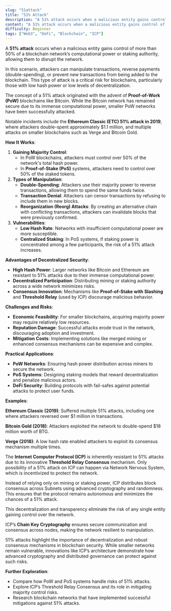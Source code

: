 ```yaml
---
slug: "51attack"
title: "51% Attack"
description: "A 51% attack occurs when a malicious entity gains control of more than 50% of a blockchain network’s computational power or staking authority, allowing them to disrupt the network."
content: "A 51% attack occurs when a malicious entity gains control of more than 50% of a blockchain network’s computational power or staking authority, allowing them to disrupt the network."
difficulty: Beginner
tags: ["Web3", "DeFi", "Blockchain", "ICP"]
---
```



A **51% attack** occurs when a malicious entity gains control of more than 50% of a blockchain network’s computational power or staking authority, allowing them to disrupt the network.

In this scenario, attackers can manipulate transactions, reverse payments (double-spending), or prevent new transactions from being added to the blockchain. This type of attack is a critical risk for blockchains, particularly those with low hash power or low levels of decentralization.

The concept of a 51% attack originated with the advent of **Proof-of-Work (PoW)** blockchains like Bitcoin. While the Bitcoin network has remained secure due to its immense computational power, smaller PoW networks have been successfully attacked.

Notable incidents include the **Ethereum Classic (ETC) 51% attack in 2019**, where attackers double-spent approximately $1.1 million, and multiple attacks on smaller blockchains such as Verge and Bitcoin Gold.

**How It Works**:

1. **Gaining Majority Control**:
    - In PoW blockchains, attackers must control over 50% of the network's total hash power.
    - In **Proof-of-Stake (PoS)** systems, attackers need to control over 50% of the staked tokens.
2. **Types of Manipulation**:
    - **Double-Spending**: Attackers use their majority power to reverse transactions, allowing them to spend the same funds twice.
    - **Transaction Denial**: Attackers can censor transactions by refusing to include them in new blocks.
    - **Reorganization (Reorg) Attacks**: By creating an alternative chain with conflicting transactions, attackers can invalidate blocks that were previously confirmed.
3. **Vulnerabilities**:
    - **Low Hash Rate**: Networks with insufficient computational power are more susceptible.
    - **Centralized Staking**: In PoS systems, if staking power is concentrated among a few participants, the risk of a 51% attack increases.

**Advantages of Decentralized Security**:

- **High Hash Power**: Larger networks like Bitcoin and Ethereum are resistant to 51% attacks due to their immense computational power.
- **Decentralized Participation**: Distributing mining or staking authority across a wide network minimizes risks.
- **Consensus Innovation**: Mechanisms like **Proof-of-Stake with Slashing** and **Threshold Relay** (used by ICP) discourage malicious behavior.

**Challenges and Risks**:

- **Economic Feasibility**: For smaller blockchains, acquiring majority power may require relatively low resources.
- **Reputation Damage**: Successful attacks erode trust in the network, discouraging adoption and investment.
- **Mitigation Costs**: Implementing solutions like merged mining or enhanced consensus mechanisms can be expensive and complex.

**Practical Applications**:

- **PoW Networks**: Ensuring hash power distribution across miners to secure the network.
- **PoS Systems**: Designing staking models that reward decentralization and penalize malicious actors.
- **DeFi Security**: Building protocols with fail-safes against potential attacks to protect user funds.

**Examples**:

**Ethereum Classic (2019)**: Suffered multiple 51% attacks, including one where attackers reversed over $1 million in transactions.

**Bitcoin Gold (2018)**: Attackers exploited the network to double-spend $18 million worth of BTG.

**Verge (2018)**: A low hash rate enabled attackers to exploit its consensus mechanism multiple times.

The **Internet Computer Protocol (ICP)** is inherently resistant to 51% attacks due to its innovative **Threshold Relay Consensus** mechanism. Only possibility of a 51% attack on ICP can happen via Network Nervous System, which is incentivized to protect the network.

Instead of relying only on mining or staking power, ICP distributes block consensus across Subnets using advanced cryptography and randomness. This ensures that the protocol remains autonomous and minimizes the chances of a 51% attack.

This decentralization and transparency eliminate the risk of any single entity gaining control over the network.

ICP’s **Chain Key Cryptography** ensures secure communication and consensus across nodes, making the network resilient to manipulation.

51% attacks highlight the importance of decentralization and robust consensus mechanisms in blockchain security. While smaller networks remain vulnerable, innovations like ICP’s architecture demonstrate how advanced cryptography and distributed governance can protect against such risks.

**Further Exploration**:

- Compare how PoW and PoS systems handle risks of 51% attacks.
- Explore ICP’s Threshold Relay Consensus and its role in mitigating majority control risks.
- Research blockchain networks that have implemented successful mitigations against 51% attacks.
